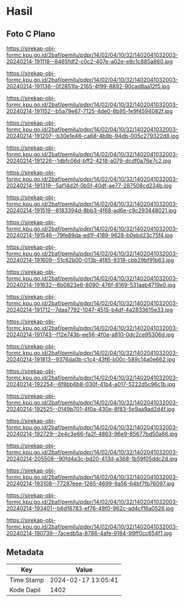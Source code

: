 # Hasil

## Foto C Plano

https://sirekap-obj-formc.kpu.go.id/2baf/pemilu/pdpr/14/02/04/10/32/1402041032003-20240214-191118--8465fdf2-c0c2-407e-a02e-e8c1c885a860.jpg

https://sirekap-obj-formc.kpu.go.id/2baf/pemilu/pdpr/14/02/04/10/32/1402041032003-20240214-191136--0f2851fa-2165-4f99-8892-90cad8aa12f5.jpg

https://sirekap-obj-formc.kpu.go.id/2baf/pemilu/pdpr/14/02/04/10/32/1402041032003-20240214-191152--b5a79e67-7125-4de0-8b95-fe9f4594082f.jpg

https://sirekap-obj-formc.kpu.go.id/2baf/pemilu/pdpr/14/02/04/10/32/1402041032003-20240214-191207--b30e1e46-ca68-4b8b-94db-005c279322d8.jpg

https://sirekap-obj-formc.kpu.go.id/2baf/pemilu/pdpr/14/02/04/10/32/1402041032003-20240214-191226--1dbfc06d-bff2-4218-a079-dcdf0a76e7c2.jpg

https://sirekap-obj-formc.kpu.go.id/2baf/pemilu/pdpr/14/02/04/10/32/1402041032003-20240214-191319--5af14d2f-0b5f-40df-ae77-287508cd234b.jpg

https://sirekap-obj-formc.kpu.go.id/2baf/pemilu/pdpr/14/02/04/10/32/1402041032003-20240214-191519--8183394d-8bb3-4f68-ad6e-c9c293448021.jpg

https://sirekap-obj-formc.kpu.go.id/2baf/pemilu/pdpr/14/02/04/10/32/1402041032003-20240214-191546--79fe89da-ed1f-4189-9628-b0ebd23c75f4.jpg

https://sirekap-obj-formc.kpu.go.id/2baf/pemilu/pdpr/14/02/04/10/32/1402041032003-20240214-191609--51c62b00-013b-4f85-9318-cbb29bf91b63.jpg

https://sirekap-obj-formc.kpu.go.id/2baf/pemilu/pdpr/14/02/04/10/32/1402041032003-20240214-191632--8b0823e6-8090-476f-8169-531aab4719e0.jpg

https://sirekap-obj-formc.kpu.go.id/2baf/pemilu/pdpr/14/02/04/10/32/1402041032003-20240214-191712--7daa7792-1047-4515-b4df-4a2833615e33.jpg

https://sirekap-obj-formc.kpu.go.id/2baf/pemilu/pdpr/14/02/04/10/32/1402041032003-20240214-191743--f12e743b-ee56-4f0a-a810-0dc2ce95306d.jpg

https://sirekap-obj-formc.kpu.go.id/2baf/pemilu/pdpr/14/02/04/10/32/1402041032003-20240214-191813--9376da0b-c1c4-43f6-b00c-589c14a0e662.jpg

https://sirekap-obj-formc.kpu.go.id/2baf/pemilu/pdpr/14/02/04/10/32/1402041032003-20240214-192254--6f8bb6b8-030f-41b4-a017-5222d5c96c1b.jpg

https://sirekap-obj-formc.kpu.go.id/2baf/pemilu/pdpr/14/02/04/10/32/1402041032003-20240214-192525--0149b701-4f0a-430e-8f83-5e9aa9ad2d4f.jpg

https://sirekap-obj-formc.kpu.go.id/2baf/pemilu/pdpr/14/02/04/10/32/1402041032003-20240214-192729--2e4c3e66-fa2f-4863-96e9-85677bd50a66.jpg

https://sirekap-obj-formc.kpu.go.id/2baf/pemilu/pdpr/14/02/04/10/32/1402041032003-20240214-205508--90fd4a3c-bd20-413d-a368-1b59f05ddc2d.jpg

https://sirekap-obj-formc.kpu.go.id/2baf/pemilu/pdpr/14/02/04/10/32/1402041032003-20240214-193108--77287eee-1265-4699-9a56-64bf7fb76097.jpg

https://sirekap-obj-formc.kpu.go.id/2baf/pemilu/pdpr/14/02/04/10/32/1402041032003-20240214-193401--b6d16783-ef76-48f0-962c-ad4cf16a0526.jpg

https://sirekap-obj-formc.kpu.go.id/2baf/pemilu/pdpr/14/02/04/10/32/1402041032003-20240214-190739--7acedb5a-8786-4afe-9184-99ff0cc654f1.jpg


## Metadata

| Key        | Value               |
| ---------- | ------------------- |
| Time Stamp | 2024-02-17 13:05:41 |
| Kode Dapil | 1402                |




